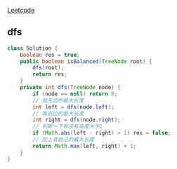 [Leetcode](https://leetcode.com/problems/balanced-binary-tree/)

## dfs
```java
class Solution {
    boolean res = true;
    public boolean isBalanced(TreeNode root) {
        dfs(root);
        return res;
    }
    private int dfs(TreeNode node) {
        if (node == null) return 0;
        // 我左边的最大长度
        int left = dfs(node.left);
        // 我右边的最大长度
        int right = dfs(node.right);
        // 判断一下有没有高度大于1
        if (Math.abs(left - right) > 1) res = false;
        // 加上我自己的最大长度
        return Math.max(left, right) + 1;
    }
}
```
